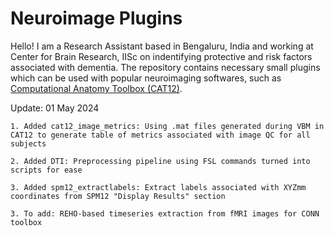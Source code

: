 ﻿# Neuroimage Plugins
Hello! I am a Research Assistant based in Bengaluru, India and working at Center for Brain Research, IISc on indentifying protective and risk factors associated with dementia. The repository contains necessary small plugins which can be used with popular neuroimaging softwares, such as <a href='https://neuro-jena.github.io/cat/'>Computational Anatomy Toolbox (CAT12)</a>. 

Update: 01 May 2024

```
1. Added cat12_image_metrics: Using .mat files generated during VBM in CAT12 to generate table of metrics associated with image QC for all subjects

2. Added DTI: Preprocessing pipeline using FSL commands turned into scripts for ease

3. Added spm12_extractlabels: Extract labels associated with XYZmm coordinates from SPM12 "Display Results" section

3. To add: REHO-based timeseries extraction from fMRI images for CONN toolbox
```
